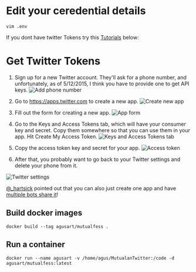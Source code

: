 # Edit your ceredential details 

```
vim .env
```

If you dont have twitter Tokens try this [Tutorials](https://gist.github.com/jimkang/34d16247b40097d8cace/) below:



# Get Twitter Tokens

1. Sign up for a new Twitter account. They'll ask for a phone number, and unfortunately, as of 5/12/2015, I think you have to provide one to get API keys.
![Add phone number](https://cloud.githubusercontent.com/assets/324298/7590996/3f5ee072-f899-11e4-9509-86e34f06f642.png)

2. Go to https://apps.twitter.com to create a new app.
![Create new app](https://cloud.githubusercontent.com/assets/324298/7591017/5cb356bc-f899-11e4-80b8-9c3cd7129a89.png)

3. Fill out the form for creating a new app.
![App form](https://cloud.githubusercontent.com/assets/324298/7591022/60aa8a4c-f899-11e4-8b70-079aec54bcee.png)

4. Go to the Keys and Access Tokens tab, which will have your consumer key and secret. Copy them somewhere so that you can use them in your app. Hit Create My Access Token.
![Keys and Access Tokens tab](https://cloud.githubusercontent.com/assets/324298/7591025/6515aff8-f899-11e4-829c-438f0e6770ca.png)

5. Copy the access token key and secret for your app.
![Access token](https://cloud.githubusercontent.com/assets/324298/7591026/69d028c0-f899-11e4-9bd8-3ca932eb7b92.png)

6. After that, you probably want to go back to your Twitter settings and delete your phone from it.

![Twitter settings](https://cloud.githubusercontent.com/assets/324298/7591030/6de76bee-f899-11e4-96b7-0911ba0dfbfd.png)


[@_hartsick](https://twitter.com/_hartsick) pointed out that you can also just create one app and have [multiple bots share it](http://dghubble.com/blog/posts/twitter-app-write-access-and-bots/)!


## Build docker images
```
docker build --tag agusart/mutualfess .
```

## Run a container
```
docker run --name agusart -v /home/agus/MutualanTwitter:/code -d agusart/mutualfess:latest
```
